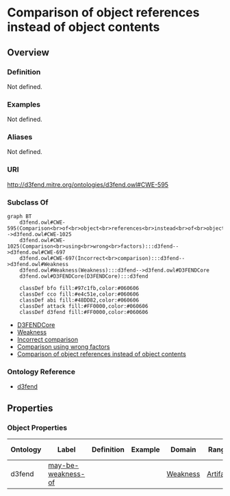 # Comparison of object references instead of object contents

## Overview

### Definition
Not defined.

### Examples
Not defined.

### Aliases
Not defined.

### URI
http://d3fend.mitre.org/ontologies/d3fend.owl#CWE-595

### Subclass Of
```mermaid
graph BT
    d3fend.owl#CWE-595(Comparison<br>of<br>object<br>references<br>instead<br>of<br>object<br>contents):::d3fend-->d3fend.owl#CWE-1025
    d3fend.owl#CWE-1025(Comparison<br>using<br>wrong<br>factors):::d3fend-->d3fend.owl#CWE-697
    d3fend.owl#CWE-697(Incorrect<br>comparison):::d3fend-->d3fend.owl#Weakness
    d3fend.owl#Weakness(Weakness):::d3fend-->d3fend.owl#D3FENDCore
    d3fend.owl#D3FENDCore(D3FENDCore):::d3fend
    
    classDef bfo fill:#97c1fb,color:#060606
    classDef cco fill:#e4c51e,color:#060606
    classDef abi fill:#48DD82,color:#060606
    classDef attack fill:#FF0000,color:#060606
    classDef d3fend fill:#FF0000,color:#060606
```

- [D3FENDCore](/docs/ontology/reference/model/D3FENDCore/D3FENDCore.md)
- [Weakness](/docs/ontology/reference/model/D3FENDCore/Weakness/Weakness.md)
- [Incorrect comparison](/docs/ontology/reference/model/D3FENDCore/Weakness/Incorrect%20comparison/Incorrect%20comparison.md)
- [Comparison using wrong factors](/docs/ontology/reference/model/D3FENDCore/Weakness/Incorrect%20comparison/Comparison%20using%20wrong%20factors/Comparison%20using%20wrong%20factors.md)
- [Comparison of object references instead of object contents](/docs/ontology/reference/model/D3FENDCore/Weakness/Incorrect%20comparison/Comparison%20using%20wrong%20factors/Comparison%20of%20object%20references%20instead%20of%20object%20contents/Comparison%20of%20object%20references%20instead%20of%20object%20contents.md)


### Ontology Reference
- [d3fend](http://d3fend.mitre.org/ontologies/d3fend.owl#)

## Properties
### Object Properties
| Ontology | Label | Definition | Example | Domain | Range | Inverse Of |
|----------|-------|------------|---------|--------|-------|------------|
| d3fend | [may-be-weakness-of](http://d3fend.mitre.org/ontologies/d3fend.owl#may-be-weakness-of) |  |  | [Weakness](/docs/ontology/reference/model/D3FENDCore/Weakness/Weakness.md) | [Artifact](/docs/ontology/reference/model/D3FENDCore/Artifact/Artifact.md) | [may-have-weakness](http://d3fend.mitre.org/ontologies/d3fend.owl#may-have-weakness) |

